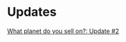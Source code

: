 # Updates

[What planet do you sell on?: Update #2](Updates%207b1cefcaf3124762a0ec6162739218be/What%20planet%20do%20you%20sell%20on%20Update%20#2%2075848faef49d4589b7a79a062bce31ef.md)